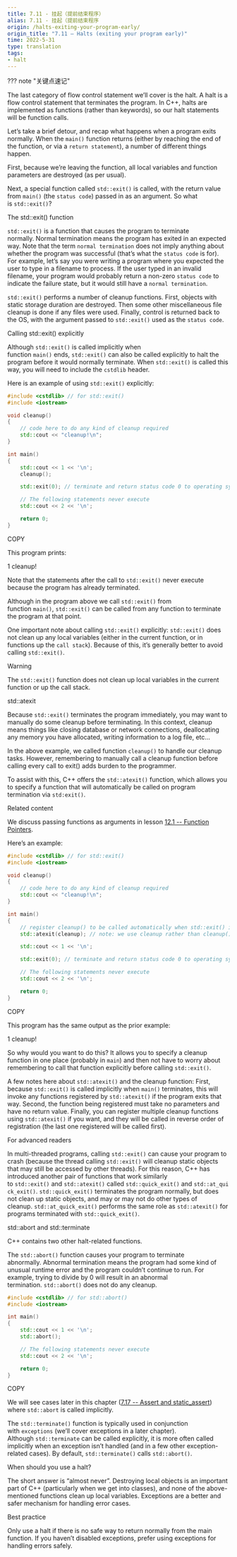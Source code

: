 ```yaml
---
title: 7.11 - 挂起（提前结束程序）
alias: 7.11 - 挂起（提前结束程序
origin: /halts-exiting-your-program-early/
origin_title: "7.11 — Halts (exiting your program early)"
time: 2022-5-31
type: translation
tags:
- halt
---
```


??? note "关键点速记"
	

The last category of flow control statement we’ll cover is the halt. A halt is a flow control statement that terminates the program. In C++, halts are implemented as functions (rather than keywords), so our halt statements will be function calls.

Let’s take a brief detour, and recap what happens when a program exits normally. When the `main()` function returns (either by reaching the end of the function, or via a `return statement`), a number of different things happen.

First, because we’re leaving the function, all local variables and function parameters are destroyed (as per usual).

Next, a special function called `std::exit()` is called, with the return value from `main()` (the `status code`) passed in as an argument. So what is `std::exit()`?

The std::exit() function

`std::exit()` is a function that causes the program to terminate normally. Normal termination means the program has exited in an expected way. Note that the term `normal termination` does not imply anything about whether the program was successful (that’s what the `status code` is for). For example, let’s say you were writing a program where you expected the user to type in a filename to process. If the user typed in an invalid filename, your program would probably return a non-zero `status code` to indicate the failure state, but it would still have a `normal termination`.

`std::exit()` performs a number of cleanup functions. First, objects with static storage duration are destroyed. Then some other miscellaneous file cleanup is done if any files were used. Finally, control is returned back to the OS, with the argument passed to `std::exit()` used as the `status code`.

Calling std::exit() explicitly

Although `std::exit()` is called implicitly when function `main()` ends, `std::exit()` can also be called explicitly to halt the program before it would normally terminate. When `std::exit()` is called this way, you will need to include the `cstdlib` header.

Here is an example of using `std::exit()` explicitly:

```cpp
#include <cstdlib> // for std::exit()
#include <iostream>

void cleanup()
{
    // code here to do any kind of cleanup required
    std::cout << "cleanup!\n";
}

int main()
{
    std::cout << 1 << '\n';
    cleanup();

    std::exit(0); // terminate and return status code 0 to operating system

    // The following statements never execute
    std::cout << 2 << '\n';

    return 0;
}
```

COPY

This program prints:

1
cleanup!

Note that the statements after the call to `std::exit()` never execute because the program has already terminated.

Although in the program above we call `std::exit()` from function `main()`, `std::exit()` can be called from any function to terminate the program at that point.

One important note about calling `std::exit()` explicitly: `std::exit()` does not clean up any local variables (either in the current function, or in functions up the `call stack`). Because of this, it’s generally better to avoid calling `std::exit()`.

Warning

The `std::exit()` function does not clean up local variables in the current function or up the call stack.

std::atexit

Because `std::exit()` terminates the program immediately, you may want to manually do some cleanup before terminating. In this context, cleanup means things like closing database or network connections, deallocating any memory you have allocated, writing information to a log file, etc…

In the above example, we called function `cleanup()` to handle our cleanup tasks. However, remembering to manually call a cleanup function before calling every call to exit() adds burden to the programmer.

To assist with this, C++ offers the `std::atexit()` function, which allows you to specify a function that will automatically be called on program termination via `std:exit()`.

Related content

We discuss passing functions as arguments in lesson [12.1 -- Function Pointers](https://www.learncpp.com/cpp-tutorial/function-pointers/).

Here’s an example:

```cpp
#include <cstdlib> // for std::exit()
#include <iostream>

void cleanup()
{
    // code here to do any kind of cleanup required
    std::cout << "cleanup!\n";
}

int main()
{
    // register cleanup() to be called automatically when std::exit() is called
    std::atexit(cleanup); // note: we use cleanup rather than cleanup() since we're not making a function call to cleanup() right now

    std::cout << 1 << '\n';

    std::exit(0); // terminate and return status code 0 to operating system

    // The following statements never execute
    std::cout << 2 << '\n';

    return 0;
}
```

COPY

This program has the same output as the prior example:

1
cleanup!

So why would you want to do this? It allows you to specify a cleanup function in one place (probably in `main`) and then not have to worry about remembering to call that function explicitly before calling `std::exit()`.

A few notes here about `std::atexit()` and the cleanup function: First, because `std::exit()` is called implicitly when `main()` terminates, this will invoke any functions registered by `std::atexit()` if the program exits that way. Second, the function being registered must take no parameters and have no return value. Finally, you can register multiple cleanup functions using `std::atexit()` if you want, and they will be called in reverse order of registration (the last one registered will be called first).

For advanced readers

In multi-threaded programs, calling `std::exit()` can cause your program to crash (because the thread calling `std::exit()` will cleanup static objects that may still be accessed by other threads). For this reason, C++ has introduced another pair of functions that work similarly to `std::exit()` and `std::atexit()` called `std::quick_exit()` and `std::at_quick_exit()`. `std::quick_exit()` terminates the program normally, but does not clean up static objects, and may or may not do other types of cleanup. `std::at_quick_exit()` performs the same role as `std::atexit()` for programs terminated with `std::quick_exit()`.

std::abort and std::terminate

C++ contains two other halt-related functions.

The `std::abort()` function causes your program to terminate abnormally. Abnormal termination means the program had some kind of unusual runtime error and the program couldn’t continue to run. For example, trying to divide by 0 will result in an abnormal termination. `std::abort()` does not do any cleanup.

```cpp
#include <cstdlib> // for std::abort()
#include <iostream>

int main()
{
    std::cout << 1 << '\n';
    std::abort();

    // The following statements never execute
    std::cout << 2 << '\n';

    return 0;
}
```

COPY

We will see cases later in this chapter ([7.17 -- Assert and static_assert](https://www.learncpp.com/cpp-tutorial/assert-and-static_assert/)) where `std::abort` is called implicitly.

The `std::terminate()` function is typically used in conjunction with `exceptions` (we’ll cover exceptions in a later chapter). Although `std::terminate` can be called explicitly, it is more often called implicitly when an exception isn’t handled (and in a few other exception-related cases). By default, `std::terminate()` calls `std::abort()`.

When should you use a halt?

The short answer is “almost never”. Destroying local objects is an important part of C++ (particularly when we get into classes), and none of the above-mentioned functions clean up local variables. Exceptions are a better and safer mechanism for handling error cases.

Best practice

Only use a halt if there is no safe way to return normally from the main function. If you haven’t disabled exceptions, prefer using exceptions for handling errors safely.